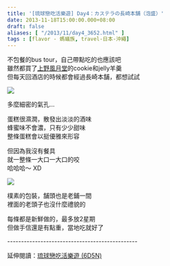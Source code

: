 ```yaml
---
title: '[琉球戀吃活樂遊] Day4：カステラの長崎本舗（泡盛）'
date: 2013-11-18T15:00:00.000+08:00
draft: false
aliases: [ "/2013/11/day4_3652.html" ]
tags : [flavor - 螞蟻族, travel-日本-沖繩]
---
```


不包餐的bus tour，自己帶點吃的也應該吧  
雖然都買了[上野風月堂](https://hidie.net/okinawabag/)的cookie和jelly羊羹  
但每天回酒店的時候都會經過長崎本舗，都想試試

![](/images/okinawa4b.jpg)

多麼細密的氣孔…

  

蛋糕很濕潤，散發出淡淡的酒味  
蜂蜜味不會濃，只有少少甜味  
整條蛋糕會以挺優雅來形容  

  

但因為我沒有餐具  
就一整條一大口一大口的咬  
哈哈哈～ XD

![](/images/okinawa4b1.jpg)

樸素的包裝，舗頭也是老鋪一間  
裡面的老頭子也沒什麼禮貌的

  

每條都是新鮮做的，最多放2星期  
但做手信還是有點重，當地吃就好了  
  
\-----------------------------------------------  
  
延伸閱讀：[琉球戀吃活樂遊 (6D5N)](https://hidie.net/okinawa6d5n/)
